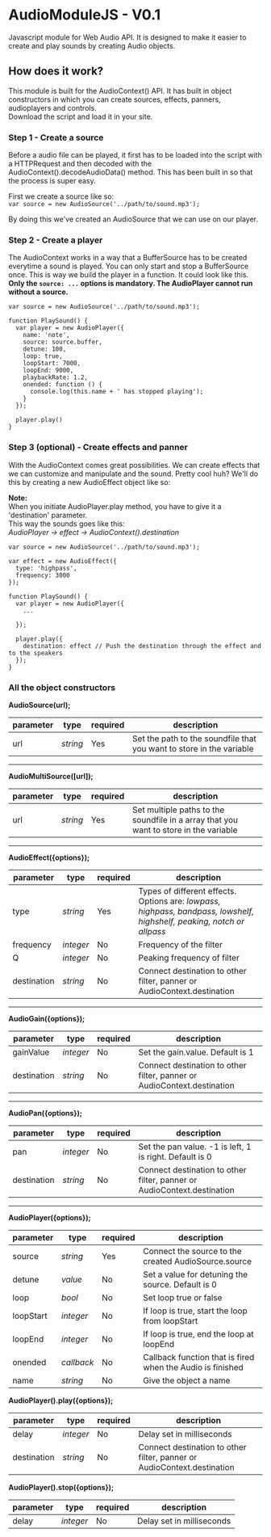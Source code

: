 # AudioModuleJS - V0.1
Javascript module for Web Audio API. It is designed to make it easier to create and play sounds by creating Audio objects.


## How does it work?
This module is built for the AudioContext() API. It has built in object constructors in which you can create sources, effects, panners, audioplayers and controls.  
Download the script and load it in your site.

### Step 1 - Create a source
Before a audio file can be played, it first has to be loaded into the script with a HTTPRequest and then decoded with the AudioContext().decodeAudioData() method.
This has been built in so that the process is super easy.  
  
First we create a source like so:  
```var source = new AudioSource('../path/to/sound.mp3');```  

By doing this we've created an AudioSource that we can use on our player.  

### Step 2 - Create a player  
The AudioContext works in a way that a BufferSource has to be created everytime a sound is played. You can only start and stop a BufferSource once.
This is way we build the player in a function. It could look like this.  
**Only the `source: ...` options is mandatory. The AudioPlayer cannot run without a source.**
```
var source = new AudioSource('../path/to/sound.mp3');

function PlaySound() {
  var player = new AudioPlayer({
    name: 'note',
    source: source.buffer,
    detune: 100,
    loop: true,
    loopStart: 7000,
    loopEnd: 9000,
    playbackRate: 1.2,
    onended: function () {
      console.log(this.name + ' has stopped playing');
    }
  });
  
  player.play()
}
```

### Step 3 (optional) - Create effects and panner  
With the AudioContext comes great possibilities. We can create effects that we can customize and manipulate and the sound. Pretty cool huh?
We'll do this by creating a new AudioEffect object like so:  

**Note:**  
When you initiate AudioPlayer.play method, you have to give it a 'destination' parameter.  
This way the sounds goes like this:  
*AudioPlayer -> effect -> AudioContext().destination*  

```
var source = new AudioSource('../path/to/sound.mp3');

var effect = new AudioEffect({
  type: 'highpass',
  frequency: 3000
});

function PlaySound() {
  var player = new AudioPlayer({
    ...
  
  });
  
  player.play({
    destination: effect // Push the destination through the effect and to the speakers
  });
}
```




### All the object constructors

__AudioSource(url);__  

parameter        |type       |required |description
-----------------|-----------|---------|-----------------------------------------------------------
url              |*string*   |Yes      |Set the path to the soundfile that you want to store in the variable
- - - -

__AudioMultiSource([url]);__  

parameter        |type       |required |description
-----------------|-----------|---------|---------------------------------------------------------------------------
url              |*string*   |Yes      |Set multiple paths to the soundfile in a array that you want to store in the variable
- - - -

__AudioEffect({options});__  

parameter        |type       |required |description
-----------------|-----------|---------|-----------------------------------------------------------------
type             |*string*   |Yes      |Types of different effects. Options are: *lowpass, highpass, bandpass, lowshelf, highshelf, peaking, notch or allpass*
frequency        |*integer*  |No       |Frequency of the filter
Q                |*integer*  |No       |Peaking frequency of filter
destination      |*string*   |No       |Connect destination to other filter, panner or AudioContext.destination  
- - - -

__AudioGain({options});__  

parameter        |type       |required |description
-----------------|-----------|---------|-------------------------------------------------------------
gainValue        |*integer*  |No       |Set the gain.value. Default is 1
destination      |*string*   |No       |Connect destination to other filter, panner or AudioContext.destination 
- - - -

__AudioPan({options});__  

parameter        |type       |required |description
-----------------|-----------|---------|-------------------------------------------------------------
pan              |*integer*  |No       |Set the pan value. -1 is left, 1 is right. Default is 0
destination      |*string*   |No       |Connect destination to other filter, panner or AudioContext.destination
- - - -

__AudioPlayer({options});__  

parameter        |type       |required |description
-----------------|-----------|---------|-------------------------------------------------------------
source           |*string*   |Yes      |Connect the source to the created AudioSource.source
detune           |*value*    |No       |Set a value for detuning the source. Default is 0
loop             |*bool*     |No       |Set loop true or false
loopStart        |*integer*  |No       |If loop is true, start the loop from loopStart
loopEnd          |*integer*  |No       |If loop is true, end the loop at loopEnd
onended          |*callback* |No       |Callback function that is fired when the Audio is finished
name             |*string*   |No       |Give the object a name

__AudioPlayer().play({options});__

parameter        |type       |required |description
-----------------|-----------|---------|-----------------------------------------------------------------
delay            |*integer*  |No       |Delay set in milliseconds
destination      |*string*   |No       |Connect destination to other filter, panner or AudioContext.destination 


__AudioPlayer().stop({options});__

parameter        |type       |required |description
-----------------|-----------|---------|-----------------------------------------------------------------
delay            |*integer*  |No       |Delay set in milliseconds

